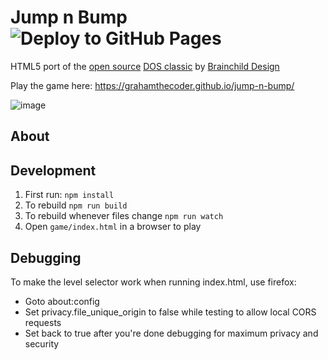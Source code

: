 # Jump n Bump ![Deploy to GitHub Pages](https://github.com/GrahamTheCoder/jump-n-bump/workflows/Deploy%20to%20GitHub%20Pages/badge.svg)

HTML5 port of the [open source](https://github.com/fschulze/jumpnbump) [DOS classic](https://icculus.org/jumpnbump/) by [Brainchild Design](http://www.bitbliss.com)

Play the game here: https://grahamthecoder.github.io/jump-n-bump/

![image](https://user-images.githubusercontent.com/2490482/74604912-8d1f4f80-50ba-11ea-8f66-f52eb0776077.png)

## About



## Development

1. First run: `npm install`
1. To rebuild `npm run build`
1. To rebuild whenever files change `npm run watch`
1. Open `game/index.html` in a browser to play

## Debugging

To make the level selector work when running index.html, use firefox:
* Goto about:config
* Set privacy.file_unique_origin to false while testing to allow local CORS requests
* Set back to true after you're done debugging for maximum privacy and security